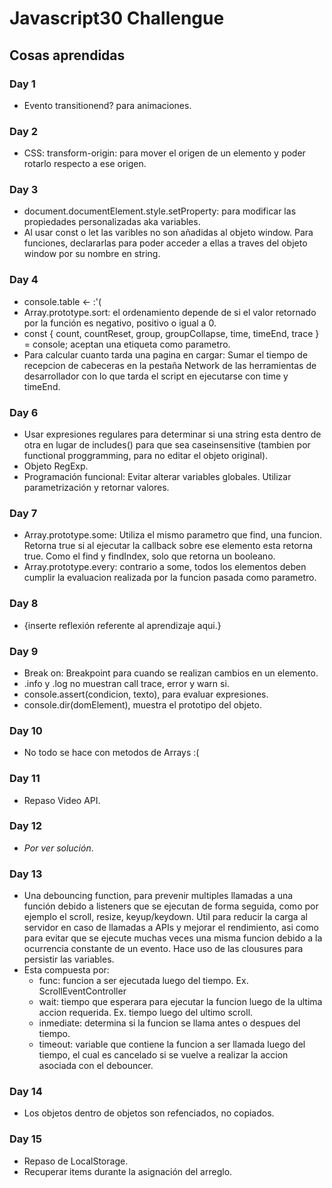 # Javascript30 Challengue

## Cosas aprendidas

### Day 1

- Evento transitionend? para animaciones.

### Day 2

- CSS: transform-origin: para mover el origen de un elemento y poder rotarlo respecto a ese origen.

### Day 3

- document.documentElement.style.setProperty: para modificar las propiedades personalizadas aka variables.
- Al usar const o let las varibles no son añadidas al objeto window. Para funciones, declararlas para poder acceder a ellas a traves del objeto window por su nombre en string.

### Day 4

- console.table <- :'(
- Array.prototype.sort: el ordenamiento depende de si el valor retornado por la función es negativo, positivo o igual a 0.
- const { count, countReset, group, groupCollapse, time, timeEnd, trace } = console; aceptan una etiqueta como parametro.
- Para calcular cuanto tarda una pagina en cargar: Sumar el tiempo de recepcion de cabeceras en la pestaña Network de las herramientas de desarrollador con lo que tarda el script en ejecutarse con time y timeEnd.

### Day 6

- Usar expresiones regulares para determinar si una string esta dentro de otra en lugar de includes() para que sea caseinsensitive (tambien por functional proggramming, para no editar el objeto original).
- Objeto RegExp.
- Programación funcional: Evitar alterar variables globales. Utilizar parametrización y retornar valores.

### Day 7

- Array.prototype.some: Utiliza el mismo parametro que find, una funcion. Retorna true si al ejecutar la callback sobre ese elemento esta retorna true. Como el find y findIndex, solo que retorna un booleano.
- Array.prototype.every: contrario a some, todos los elementos deben cumplir la evaluacion realizada por la funcion pasada como parametro.

### Day 8

- {inserte reflexión referente al aprendizaje aqui.}

### Day 9

- Break on: Breakpoint para cuando se realizan cambios en un elemento.
- .info y .log no muestran call trace, error y warn si.
- console.assert(condicion, texto), para evaluar expresiones.
- console.dir(domElement), muestra el prototipo del objeto.

### Day 10

- No todo se hace con metodos de Arrays :(

### Day 11

- Repaso Video API.

### Day 12

- _Por ver solución_.

### Day 13

- Una debouncing function, para prevenir multiples llamadas a una función debido a listeners que se ejecutan de forma seguida, como por ejemplo el scroll, resize, keyup/keydown. Util para reducir la carga al servidor en caso de llamadas a APIs y mejorar el rendimiento, asi como para evitar que se ejecute muchas veces una misma funcion debido a la ocurrencia constante de un evento. Hace uso de las clousures para persistir las variables.
- Esta compuesta por:
  - func: funcion a ser ejecutada luego del tiempo. Ex. ScrollEventController
  - wait: tiempo que esperara para ejecutar la funcion luego de la ultima accion requerida. Ex. tiempo luego del ultimo scroll.
  - inmediate: determina si la funcion se llama antes o despues del tiempo.
  - timeout: variable que contiene la funcion a ser llamada luego del tiempo, el cual es cancelado si se vuelve a realizar la accion asociada con el debouncer.

### Day 14

- Los objetos dentro de objetos son refenciados, no copiados.

### Day 15
- Repaso de LocalStorage.
- Recuperar items durante la asignación del arreglo.
